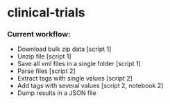 # clinical-trials

### Current workflow: 
- Download bulk zip data [script 1]
- Unzip file [script 1]
- Save all xml files in a single folder [script 1]
- Parse files [script 2]
- Extract tags with single values [script 2]
- Add tags with several values [script 2, notebook 2]
- Dump results in a JSON file